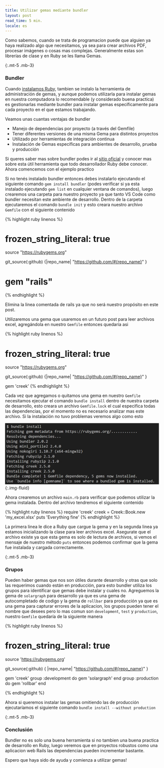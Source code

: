```yaml
---
title: Utilizar gemas mediante bundler
layout: post
read_time: 5 min.
locale: es
---
```

Como sabemos, cuando se trata de programacion puede que alguien ya haya realizado algo que necesitamos, ya sea para crear archivos PDF, procesar imágenes o cosas mas complejas. Generalmente estas son librerías de clase y en Ruby se les llama Gemas.


{:.mt-5 .mb-3}
### Bundler

Cuando [instalamos Ruby](/2020/01/09/installation), tambien se instalo la herramienta de administración de gemas, y aunque podemos utilizarla para instalar gemas en nuestra computadora lo recomendable (y considerado buena practica) es gestionarlas mediante bundler para instalar gemas específicamente para cada proyecto en el que estamos trabajando.

Veamos unas cuantas ventajas de bundler

- Manejo de dependencias por proyecto (a través del Gemfile)
- Tener diferentes versiones de una misma Gema para distintos proyectos
- Utilizado por herramientas de integración continua
- Instalación de Gemas específicas para ambientes de desarrollo, prueba y producción

Si queres saber mas sobre bundler podes ir al [sitio oficial](https://bundler.io/) y conocer mas sobre esta útil herramienta que todo desarrollador Ruby debe conocer. Ahora comencemos con el ejemplo practico

Si no tenés instalado bundler entonces debes instalarlo ejecutando el siguiente comando `gem install bundler` (podes verificar si ya esta instalado ejecutando `gem list` en cualquier ventana de comandos), luego crearemos una carpeta para nuestro proyecto ya que tanto VS Code como bundler necesitan este ambiente de desarrollo.
Dentro de la carpeta ejecutaremos el comando `bundle init` y esto creara nuestro archivo `Gemfile` con el siguiente contenido

{% highlight ruby linenos %}
# frozen_string_literal: true

source "https://rubygems.org"

git_source(:github) {|repo_name| "https://github.com/#{repo_name}" }

# gem "rails"
{% endhighlight %}

Elimina la linea comentada de rails ya que no será nuestro propósito en este post.

Utilizaremos una gema que usaremos en un futuro post para leer archivos excel, agregándola en nuestro `Gemfile` entonces quedaría asi

{% highlight ruby linenos %}
# frozen_string_literal: true

source "https://rubygems.org"

git_source(:github) {|repo_name| "https://github.com/#{repo_name}" }

gem 'creek'
{% endhighlight %}

Cada vez que agregamos o quitamos una gema en nuestro `Gemfile` necesitamos ejecutar el comando `bundle install` dentro de nuestra carpeta de desarrollo, esto creara un archivo `Gemfile.lock` el cual especifica todas las dependencias, por el momento no es necesario analizar mas este archivo. Si la instalación no tuvo problemas veremos algo como esto

![Bundle install](/assets/images/posts/bundler/install.jpg){:.img-fluid}

Ahora crearemos un archivo `main.rb` para verificar que podemos utilizar la gema instalada. Dentro del archivo tendremos el siguiente contenido

{% highlight ruby linenos %}
require 'creek'
creek = Creek::Book.new 'my_excel.xlsx'
puts 'Everything fine'
{% endhighlight %}

La primera linea le dice a Ruby que cargue la gema y en la segunda linea ya estamos inicializando la clase para leer archivos excel.
Asegurate que el archivo existe ya que esta gema es solo de lectura de archivos, si vemos el mensaje de nuestro método `puts` entonces podemos confirmar que la gema fue instalada y cargada correctamente.

{:.mt-5 .mb-3}
### Grupos
Pueden haber gemas que nos son útiles durante desarrollo y otras que solo las requerimos cuando están en producción, para esto bundler utiliza los grupos para identificar que gemas debe instalar y cuales no.
Agreguemos la gema de `solargraph` para desarrollo ya que es una gema de autocompletado de codigo y la gema de `rollbar` para producción ya que es una gema para capturar errores de la aplicacion, los grupos pueden tener el nombre que desees pero lo mas comun son `development`, `test` y `production`, nuestro `Gemfile` quedaría de la siguiente manera

{% highlight ruby linenos %}
# frozen_string_literal: true

source 'https://rubygems.org'

git_source(:github) { |repo_name| "https://github.com/#{repo_name}" }

gem 'creek'
group :development do
  gem 'solargraph'
end
group :production do
  gem 'rollbar'
end

{% endhighlight %}

Ahora si queremos instalar las gemas omitiendo las de producción ejecutaríamos el siguiente comando `bundle install --without production`

{:.mt-5 .mb-3}
### Conclusión
Bundler no es solo una buena herramienta si no tambien una buena practica de desarrollo en Ruby, luego veremos que en proyectos robustos como una aplicacion web Rails las dependencias pueden incrementar bastante.

Espero que haya sido de ayuda y comienza a utilizar gemas!
